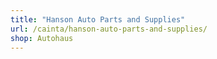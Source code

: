 ```yaml
---
title: "Hanson Auto Parts and Supplies"
url: /cainta/hanson-auto-parts-and-supplies/
shop: Autohaus
---
```

